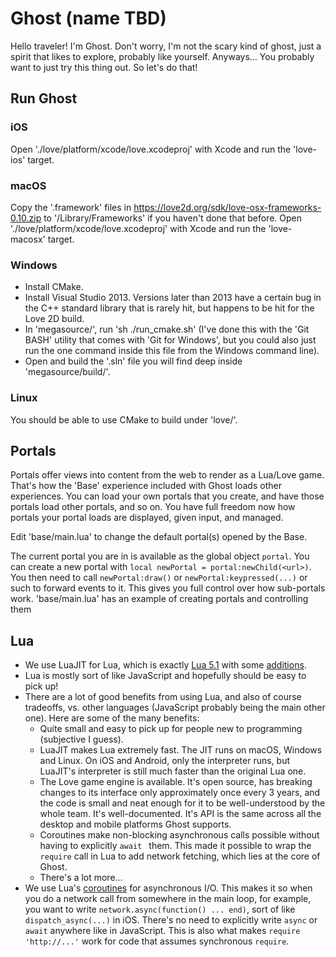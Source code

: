 # Ghost (name TBD)

Hello traveler! I'm Ghost. Don't worry, I'm not the scary kind of ghost, just a spirit that likes to
explore, probably like yourself. Anyways... You probably want to just try this thing out. So let's
do that!

## Run Ghost

### iOS

Open './love/platform/xcode/love.xcodeproj' with Xcode and run the 'love-ios' target.

### macOS

Copy the '.framework' files in https://love2d.org/sdk/love-osx-frameworks-0.10.zip to
'/Library/Frameworks' if you haven't done that before. Open './love/platform/xcode/love.xcodeproj'
with Xcode and run the 'love-macosx' target.

### Windows

- Install CMake.
- Install Visual Studio 2013. Versions later than 2013 have a certain bug in the C++ standard
  library that is rarely hit, but happens to be hit for the Love 2D build.
- In 'megasource/', run 'sh ./run_cmake.sh' (I've done this with the 'Git BASH' utility that comes
  with 'Git for Windows', but you could also just run the one command inside this file from the
  Windows command line).
- Open and build the '.sln' file you will find deep inside 'megasource/build/'.

### Linux

You should be able to use CMake to build under 'love/'.

## Portals

Portals offer views into content from the web to render as a Lua/Love game. That's how the 'Base'
experience included with Ghost loads other experiences. You can load your own portals that you
create, and have those portals load other portals, and so on. You have full freedom now how portals
your portal loads are displayed, given input, and managed.

Edit 'base/main.lua' to change the default portal(s) opened by the Base.

The current portal you are in is available as the global object `portal`. You can create a new
portal with `local newPortal = portal:newChild(<url>)`. You then need to call `newPortal:draw()` or
`newPortal:keypressed(...)` or such to forward events to it. This gives you full control over how
sub-portals work. 'base/main.lua' has an example of creating portals and controlling them

## Lua

- We use LuaJIT for Lua, which is exactly [Lua 5.1](https://www.lua.org/manual/5.1/) with some
  [additions](http://luajit.org/extensions.html).
- Lua is mostly sort of like JavaScript and hopefully should be easy to pick up!
- There are a lot of good benefits from using Lua, and also of course tradeoffs, vs. other languages
  (JavaScript probably being the main other one). Here are some of the many benefits:
  - Quite small and easy to pick up for people new to programming (subjective I guess).
  - LuaJIT makes Lua extremely fast. The JIT runs on macOS, Windows and Linux. On iOS and Android,
    only the interpreter runs, but LuaJIT's interpreter is still much faster than the original Lua
    one.
  - The Love game engine is available. It's open source, has breaking changes to its interface only
    approximately once every 3 years, and the code is small and neat enough for it to be
    well-understood by the whole team. It's well-documented. It's API is the same across all
    the desktop and mobile platforms Ghost supports.
  - Coroutines make non-blocking asynchronous calls possible without having to explicitly `await `
    them. This made it possible to wrap the `require` call in Lua to add network fetching, which lies
    at the core of Ghost.
  - There's a lot more...
- We use Lua's [coroutines](http://leafo.net/posts/itchio-and-coroutines.html) for asynchronous I/O.
  This makes it so when you do a network call from somewhere in the main loop, for example, you want
  to write `network.async(function() ... end)`, sort of like `dispatch_async(...)` in iOS. There's
  no need to explicitly write `async` or `await` anywhere like in JavaScript. This is also what
  makes `require 'http://...'` work for code that assumes synchronous `require`.
